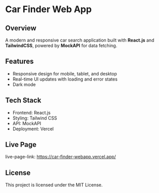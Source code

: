 # Car Finder Web App

## Overview

A modern and responsive car search application built with **React.js** and **TailwindCSS**, powered by **MockAPI** for data fetching.

## Features

- Responsive design for mobile, tablet, and desktop
- Real-time UI updates with loading and error states
- Dark mode

## Tech Stack

- Frontend: React.js
- Styling: Tailwind CSS
- API: MockAPI
- Deployment: Vercel

## Live Page

live-page-link: https://car-finder-webapp.vercel.app/

## License

This project is licensed under the MIT License.
